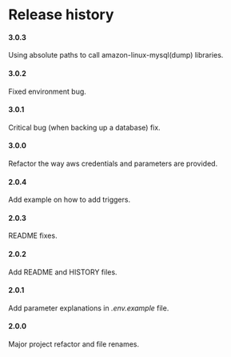 # Release history

#### 3.0.3
Using absolute paths to call amazon-linux-mysql(dump) libraries.

#### 3.0.2
Fixed environment bug.

#### 3.0.1
Critical bug (when backing up a database) fix.

#### 3.0.0
Refactor the way aws credentials and parameters are provided.

#### 2.0.4
Add example on how to add triggers.

#### 2.0.3
README fixes.

#### 2.0.2
Add README and HISTORY files.

#### 2.0.1
Add parameter explanations in _.env.example_ file.

#### 2.0.0
Major project refactor and file renames.